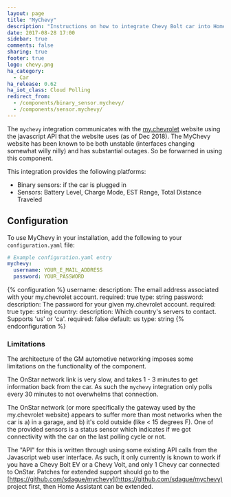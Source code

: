 ```yaml
---
layout: page
title: "MyChevy"
description: "Instructions on how to integrate Chevy Bolt car into Home Assistant."
date: 2017-08-28 17:00
sidebar: true
comments: false
sharing: true
footer: true
logo: chevy.png
ha_category:
  - Car
ha_release: 0.62
ha_iot_class: Cloud Polling
redirect_from:
  - /components/binary_sensor.mychevy/
  - /components/sensor.mychevy/
---
```


The `mychevy` integration communicates with the [my.chevrolet](https://my.chevrolet.com) website using the javascript API that the website uses (as of Dec 2018). The MyChevy website has been known to be both unstable (interfaces changing somewhat willy nilly) and has substantial outages. So be forwarned in using this component.

This integration provides the following platforms:

- Binary sensors: if the car is plugged in
- Sensors: Battery Level, Charge Mode, EST Range, Total Distance Traveled

## Configuration

To use MyChevy in your installation, add the following to your `configuration.yaml` file:

```yaml
# Example configuration.yaml entry
mychevy:
  username: YOUR_E_MAIL_ADDRESS
  password: YOUR_PASSWORD
```

{% configuration %}
username:
  description: The email address associated with your my.chevrolet account.
  required: true
  type: string
password:
  description: The password for your given my.chevrolet account.
  required: true
  type: string
country:
  description: Which country's servers to contact. Supports 'us' or 'ca'.
  required: false
  default: us
  type: string
{% endconfiguration %}

### Limitations

The architecture of the GM automotive networking imposes some limitations on the functionality of the component.

The OnStar network link is very slow, and takes 1 - 3 minutes to get information back from the car. As such the `mychevy` integration only polls every 30 minutes to not overwhelms that connection.

The OnStar network (or more specifically the gateway used by the my.chevrolet website) appears to suffer more than most networks when the car is a) in a garage, and b) it's cold outside (like < 15 degrees F). One of the provided sensors is a status sensor which indicates if we got connectivity with the car on the last polling cycle or not.

The "API" for this is written through using some existing API calls from the Javascript web user interface. As such, it only currently is known to work if you have a Chevy Bolt EV or a Chevy Volt, and only 1 Chevy car connected to OnStar. Patches for extended support should go to the [https://github.com/sdague/mychevy](https://github.com/sdague/mychevy) project first, then Home Assistant can be extended.
